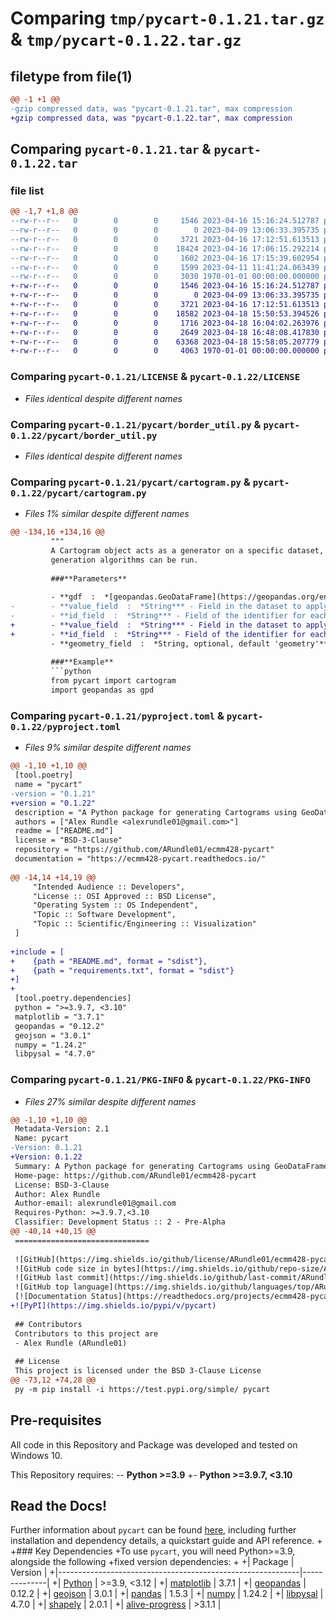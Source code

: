 # Comparing `tmp/pycart-0.1.21.tar.gz` & `tmp/pycart-0.1.22.tar.gz`

## filetype from file(1)

```diff
@@ -1 +1 @@
-gzip compressed data, was "pycart-0.1.21.tar", max compression
+gzip compressed data, was "pycart-0.1.22.tar", max compression
```

## Comparing `pycart-0.1.21.tar` & `pycart-0.1.22.tar`

### file list

```diff
@@ -1,7 +1,8 @@
--rw-r--r--   0        0        0     1546 2023-04-16 15:16:24.512787 pycart-0.1.21/LICENSE
--rw-r--r--   0        0        0        0 2023-04-09 13:06:33.395735 pycart-0.1.21/pycart/__init__.py
--rw-r--r--   0        0        0     3721 2023-04-16 17:12:51.613513 pycart-0.1.21/pycart/border_util.py
--rw-r--r--   0        0        0    18424 2023-04-16 17:06:15.292214 pycart-0.1.21/pycart/cartogram.py
--rw-r--r--   0        0        0     1602 2023-04-16 17:15:39.602954 pycart-0.1.21/pyproject.toml
--rw-r--r--   0        0        0     1599 2023-04-11 11:41:24.063439 pycart-0.1.21/README.md
--rw-r--r--   0        0        0     3030 1970-01-01 00:00:00.000000 pycart-0.1.21/PKG-INFO
+-rw-r--r--   0        0        0     1546 2023-04-16 15:16:24.512787 pycart-0.1.22/LICENSE
+-rw-r--r--   0        0        0        0 2023-04-09 13:06:33.395735 pycart-0.1.22/pycart/__init__.py
+-rw-r--r--   0        0        0     3721 2023-04-16 17:12:51.613513 pycart-0.1.22/pycart/border_util.py
+-rw-r--r--   0        0        0    18582 2023-04-18 15:50:53.394526 pycart-0.1.22/pycart/cartogram.py
+-rw-r--r--   0        0        0     1716 2023-04-18 16:04:02.263976 pycart-0.1.22/pyproject.toml
+-rw-r--r--   0        0        0     2649 2023-04-18 16:48:08.417830 pycart-0.1.22/README.md
+-rw-r--r--   0        0        0    63368 2023-04-18 15:58:05.207779 pycart-0.1.22/requirements.txt
+-rw-r--r--   0        0        0     4063 1970-01-01 00:00:00.000000 pycart-0.1.22/PKG-INFO
```

### Comparing `pycart-0.1.21/LICENSE` & `pycart-0.1.22/LICENSE`

 * *Files identical despite different names*

### Comparing `pycart-0.1.21/pycart/border_util.py` & `pycart-0.1.22/pycart/border_util.py`

 * *Files identical despite different names*

### Comparing `pycart-0.1.21/pycart/cartogram.py` & `pycart-0.1.22/pycart/cartogram.py`

 * *Files 1% similar despite different names*

```diff
@@ -134,16 +134,16 @@
         """
         A Cartogram object acts as a generator on a specific dataset, through which
         generation algorithms can be run.
 
         ###**Parameters**
 
         - **gdf  :  *[geopandas.GeoDataFrame](https://geopandas.org/en/stable/docs/reference/api/geopandas.GeoDataFrame.html)*** - The dataset that you want to apply cartogram techniques to
-        - **value_field  :  *String*** - Field in the dataset to apply cartogram techniques to
-        - **id_field  :  *String*** - Field of the identifier for each region in the dataset
+        - **value_field  :  *String*** - Field in the dataset to apply cartogram techniques to; the values themselves should be integer or float values
+        - **id_field  :  *String*** - Field of the identifier for each region in the dataset; the id values should be unique so that the generated cartograms can be linked back to original data
         - **geometry_field  :  *String, optional, default 'geometry'*** - Field containing the geometries of each region
 
         ###**Example**
         ```python
         from pycart import cartogram
         import geopandas as gpd
```

### Comparing `pycart-0.1.21/pyproject.toml` & `pycart-0.1.22/pyproject.toml`

 * *Files 9% similar despite different names*

```diff
@@ -1,10 +1,10 @@
 [tool.poetry]
 name = "pycart"
-version = "0.1.21"
+version = "0.1.22"
 description = "A Python package for generating Cartograms using GeoDataFrames."
 authors = ["Alex Rundle <alexrundle01@gmail.com>"]
 readme = ["README.md"]
 license = "BSD-3-Clause"
 repository = "https://github.com/ARundle01/ecmm428-pycart"
 documentation = "https://ecmm428-pycart.readthedocs.io/"
 
@@ -14,14 +14,19 @@
     "Intended Audience :: Developers",
     "License :: OSI Approved :: BSD License",
     "Operating System :: OS Independent",
     "Topic :: Software Development",
     "Topic :: Scientific/Engineering :: Visualization"
 ]
 
+include = [
+    {path = "README.md", format = "sdist"},
+    {path = "requirements.txt", format = "sdist"}
+]
+
 [tool.poetry.dependencies]
 python = ">=3.9.7, <3.10"
 matplotlib = "3.7.1"
 geopandas = "0.12.2"
 geojson = "3.0.1"
 numpy = "1.24.2"
 libpysal = "4.7.0"
```

### Comparing `pycart-0.1.21/PKG-INFO` & `pycart-0.1.22/PKG-INFO`

 * *Files 27% similar despite different names*

```diff
@@ -1,10 +1,10 @@
 Metadata-Version: 2.1
 Name: pycart
-Version: 0.1.21
+Version: 0.1.22
 Summary: A Python package for generating Cartograms using GeoDataFrames.
 Home-page: https://github.com/ARundle01/ecmm428-pycart
 License: BSD-3-Clause
 Author: Alex Rundle
 Author-email: alexrundle01@gmail.com
 Requires-Python: >=3.9.7,<3.10
 Classifier: Development Status :: 2 - Pre-Alpha
@@ -40,14 +40,15 @@
 ==============================
 
 ![GitHub](https://img.shields.io/github/license/ARundle01/ecmm428-pycart)
 ![GitHub code size in bytes](https://img.shields.io/github/repo-size/ARundle01/ecmm428-pycart)
 ![GitHub last commit](https://img.shields.io/github/last-commit/ARundle01/ecmm428-pycart)
 ![GitHub top language](https://img.shields.io/github/languages/top/ARundle01/ecmm428-pycart)
 [![Documentation Status](https://readthedocs.org/projects/ecmm428-pycart/badge/?version=latest)](https://ecmm428-pycart.readthedocs.io/en/latest/?badge=latest)
+![PyPI](https://img.shields.io/pypi/v/pycart)
 
 ## Contributors
 Contributors to this project are
 - Alex Rundle (ARundle01)
 
 ## License
 This project is licensed under the BSD 3-Clause License
@@ -73,12 +74,28 @@
 py -m pip install -i https://test.pypi.org/simple/ pycart
 ```
 
 ## Pre-requisites
 All code in this Repository and Package was developed and tested on Windows 10.
 
 This Repository requires:
-- **Python >=3.9**
+- **Python >=3.9.7, <3.10**
 
 ## Read the Docs!
 Further information about `pycart` can be found [here](https://ecmm428-pycart.readthedocs.io/en/latest/), 
 including further installation and dependency details, a quickstart guide and API reference.
+
+### Key Dependencies
+To use `pycart`, you will need Python>=3.9, alongside the following 
+fixed version dependencies:
+
+| Package                                                    | Version      |
+|------------------------------------------------------------|--------------|
+| [Python](https://www.python.org/downloads/)                | >=3.9, <3.12 |
+| [matplotlib](https://pypi.org/project/matplotlib/)         | 3.7.1        |
+| [geopandas](https://pypi.org/project/geopandas/)           | 0.12.2       |
+| [geojson](https://pypi.org/project/geojson/)               | 3.0.1        |
+| [pandas](https://pypi.org/project/pandas/)                 | 1.5.3        |
+| [numpy](https://pypi.org/project/numpy/)                   | 1.24.2       |
+| [libpysal](https://pypi.org/project/libpysal/)             | 4.7.0        |
+| [shapely](https://pypi.org/project/shapely/)               | 2.0.1        |
+| [alive-progress](https://pypi.org/project/alive-progress/) | >3.1.1       |
```

